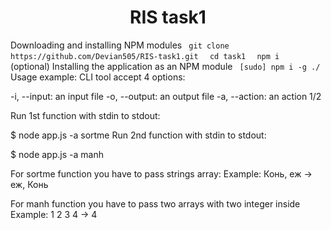 <h1 align=center> RIS task1 </h1>
Downloading and installing NPM modules
<code> git clone https://github.com/Devian505/RIS-task1.git </code>
<code> cd task1 </code>
<code> npm i </code>
(optional) Installing the application as an NPM module
<code> [sudo] npm i -g ./ </code>
Usage example:
CLI tool accept 4 options:

-i, --input: an input file 
-o, --output: an output file
-a, --action: an action 1/2

Run 1st function with stdin to stdout:

$ node app.js -a sortme
Run 2nd function with stdin to stdout:

$ node app.js -a manh

For sortme function you have to pass strings array:
Example: Конь, еж -> еж, Конь

For manh function you have to pass two arrays with two integer inside
Example: 1 2 3 4 -> 4
